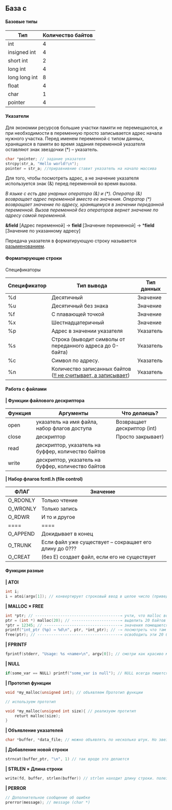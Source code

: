 ## База c

#### Базовые типы

| Тип           | Количество байтов |
| ------------- | ----------------- |
| int           | 4                 |
| insigned int  | 4                 |
| short int     | 2                 |
| long int      | 4                 |
| long long int | 8                 |
| float         | 4                 |
| char          | 1                 |
| pointer       | 4                 |


#### Указатели

Для экономии ресурсов большие участки памяти не перемещаются, и при необходимости в переменную просто записывается адрес начала нужного участка. Перед именем переменной с типом данных, хранящихся в памяти во время задания переменной указателя оставляют знак звездочки (*) – указатель.

```c
char *pointer; // задание указателя
strcpy(str_a, "Hello world!\n");
pointer = str_a; //приравнивние ставит указатель на начало массива
```

Для того, чтобы посмотреть адрес, а не значение указателя используется знак (&) перед переменной во время вызова.

*В языке c есть два унарных оператора (&) и (\*).  Оператор (&) возвращает адрес переменной вместо ее значения. Оператор (\*) возвращает значение по адресу, хранящемуся в значении переданной переменной. Вызов переменной без операторов вернет значение по адресу самой переменной.*

**&field** [Адрес переменной] → **field** [Значение переменной] → ***field** [Значение по указанному адресу]

Передача указателя в форматирующую строку называется <u>разыменованием</u>.

#### Форматирующие строки

Спецификаторы

| Спецификатор | Тип вывода                                                   | Тип данных |
| :----------- | ------------------------------------------------------------ | ---------- |
| %d           | Десятичный                                                   | Значение   |
| %u           | Десятичный без знака                                         | Значение   |
| %f           | С плавающей точкой                                           | Значение   |
| %x           | Шестнадцатеричный                                            | Значение   |
| %p           | Адрес в значении указателя                                   | Указатель  |
| %s           | Строка (выводит символы от переданного адреса до 0-байта)    | Указатель  |
| %c           | Символ по адресу.                                            | Указатель  |
| %n           | Количество записанных байтов (<u>!! не считывает, а записывает</u>) | Указатель  |



#### Работа с файлами

**|	Функции файлового дескриптора**

| Функция | Аргументы                                          | Что делаешь?                |
| ------- | -------------------------------------------------- | --------------------------- |
| open    | указатель на имя файла, набор флагов доступа       | Возвращает дескриптор (int) |
| close   | дескриптор                                         | Просто закрывает)           |
| read    | дескриптор, указатель на буффер, количество байтов |                             |
| write   | дескриптор, указатель на буффер, количество байтов |                             |

**|	Набор флагов fcntl.h (file control)**

| ФЛАГ     | Значение                                               |
| -------- | ------------------------------------------------------ |
| O_RDONLY | Только чтение                                          |
| O_WRONLY | Только запись                                          |
| O_RDWR   | И то и другое                                          |
| ====     | ====                                                   |
| O_APPEND | Докидывает в конец                                     |
| O_TRUNK  | Если файл уже существует – сокращает его длину до 0??? |
| O_CREAT  | (без E) создает файл, если его не существует           |





#### Функции разные

**|	ATOI**

```c
int i;
i = atoi(argv[1]); // конвертирует строковый ввод в целое число (приведение типов не так сработает)
```

**|	MALLOC × FREE**

```c
int *ptr; // -------------------------------------→ учти, что malloc возвращает только (void *)
ptr = (int *) malloc(20); // ---------------------→ выделить 20 байтов в куче и указать на них с помощью указателя ptr
*ptr = 12345; // ---------------------------------→ значения помещаются через оператор (*)
printf("int_ptr (%p) → %d\n", ptr, *int_ptr); // -→ посмотреть что там находится
free(ptr); // ------------------------------------→ освободить эти 20 байтов
```

**|	FPRINTF**

```c
fprintf(stderr, "Usage: %s <name>\n", argv[0]); // смотри как красиво можно делать
```

**| NULL**

```c
if(some_var == NULL) printf("some_var is null"); // NULL всегда пишется капсом
```

**|	Прототип функции**

```c
void *my_malloc(unsigned int); // объявляем Прототип функции

// используем прототип

void *my_malloc(unsigned int size){ // реализуем протитип
    returt malloc(size);
}
```

**|	Объявление указателей**

```c
char *buffer, *data_file; // можно объявлять по несколько штук. Но звезда у каждого своя. Поэтомц то там нет пробела
```

**|	Добавление новой строки**

```c
strncat(buffer_ptr, "\n", 1) // так вроде это делается
```

**|	STRLEN × Длина строки**

```c
write(fd, buffer, strlen(buffer)) // strlen находит длину строки. полезно при работе с буфером (char *)
```

**| PERROR**

```c
// Дополнительное сообщение об ошибке
prerror(message); // message (char *)
```

